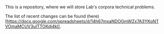 This is a repository, where we will store Lab's corpora technical problems.

The list of recent changes can be found (here)[https://docs.google.com/spreadsheets/d/14h67mxaNDOGmWZx7A3YKoNTVOmaMCUV3uITTOKdj4kI].
